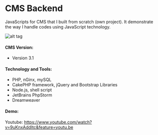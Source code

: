 # CMS Backend

JavaScripts for CMS that I built from scratch (own project). It demonstrate the way I handle codes using JavaScript technology.

![alt tag](https://img.youtube.com/vi/9uKnxAddItc/hqdefault.jpg)

#### CMS Version:
- Version 3.1

#### Technology and Tools:
- PHP, nGinx, mySQL
- CakePHP framework, jQuery and Bootstrap Libraries
- Node.js, shell script
- JetBrains PhpStorm
- Dreamweaver

#### Demo:
Youtube: https://www.youtube.com/watch?v=9uKnxAddItc&feature=youtu.be
